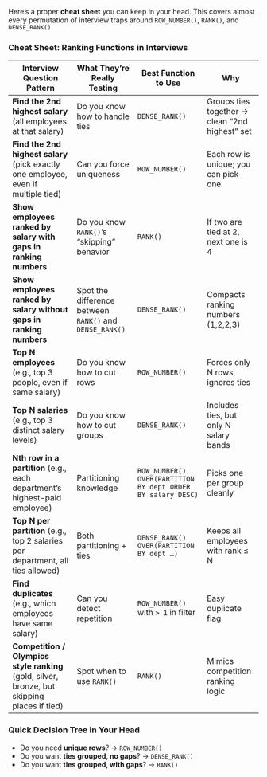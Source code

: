 Here’s a proper **cheat sheet** you can keep in your head. 
  This covers almost every permutation of interview traps around `ROW_NUMBER()`, `RANK()`, and `DENSE_RANK()`

### Cheat Sheet: Ranking Functions in Interviews

| Interview Question Pattern                                                                   | What They’re Really Testing                             | Best Function to Use                                        | Why                                            |
| -------------------------------------------------------------------------------------------- | ------------------------------------------------------- | ----------------------------------------------------------- | ---------------------------------------------- |
| **Find the 2nd highest salary** (all employees at that salary)                               | Do you know how to handle ties                          | `DENSE_RANK()`                                              | Groups ties together → clean “2nd highest” set |
| **Find the 2nd highest salary** (pick exactly one employee, even if multiple tied)           | Can you force uniqueness                                | `ROW_NUMBER()`                                              | Each row is unique; you can pick one           |
| **Show employees ranked by salary with gaps in ranking numbers**                             | Do you know `RANK()`’s “skipping” behavior              | `RANK()`                                                    | If two are tied at 2, next one is 4            |
| **Show employees ranked by salary without gaps in ranking numbers**                          | Spot the difference between `RANK()` and `DENSE_RANK()` | `DENSE_RANK()`                                              | Compacts ranking numbers (1,2,2,3)             |
| **Top N employees** (e.g., top 3 people, even if same salary)                                | Do you know how to cut rows                             | `ROW_NUMBER()`                                              | Forces only N rows, ignores ties               |
| **Top N salaries** (e.g., top 3 distinct salary levels)                                      | Do you know how to cut groups                           | `DENSE_RANK()`                                              | Includes ties, but only N salary bands         |
| **Nth row in a partition** (e.g., each department’s highest-paid employee)                   | Partitioning knowledge                                  | `ROW_NUMBER() OVER(PARTITION BY dept ORDER BY salary DESC)` | Picks one per group cleanly                    |
| **Top N per partition** (e.g., top 2 salaries per department, all ties allowed)              | Both partitioning + ties                                | `DENSE_RANK() OVER(PARTITION BY dept …)`                    | Keeps all employees with rank ≤ N              |
| **Find duplicates** (e.g., which employees have same salary)                                 | Can you detect repetition                               | `ROW_NUMBER()` with `> 1` in filter                         | Easy duplicate flag                            |
| **Competition / Olympics style ranking** (gold, silver, bronze, but skipping places if tied) | Spot when to use `RANK()`                               | `RANK()`                                                    | Mimics competition ranking logic               |

### Quick Decision Tree in Your Head

* Do you need **unique rows**? → `ROW_NUMBER()`
* Do you want **ties grouped, no gaps**? → `DENSE_RANK()`
* Do you want **ties grouped, with gaps**? → `RANK()`
